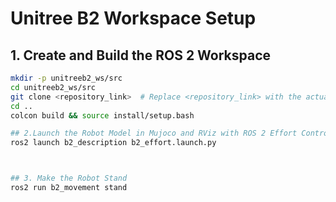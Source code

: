 
# Unitree B2 Workspace Setup

## 1. Create and Build the ROS 2 Workspace

```bash
mkdir -p unitreeb2_ws/src
cd unitreeb2_ws/src
git clone <repository_link>  # Replace <repository_link> with the actual repository URL
cd ..
colcon build && source install/setup.bash

## 2.Launch the Robot Model in Mujoco and RViz with ROS 2 Effort Controller
ros2 launch b2_description b2_effort.launch.py



## 3. Make the Robot Stand
ros2 run b2_movement stand

